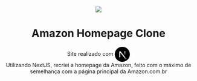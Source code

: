 <div align='center'>
  <a align='center' href="https://jpcribeiro.github.io/Amazon-Clone/" target="blank"><img align="center" src="public/favicon.ico" height="100" /></a>
</div>

<h1 align='center'>
  Amazon Homepage Clone
</h1>

<div align="center">
  Site realizado com <img align="center" width="40" src="https://raw.githubusercontent.com/devicons/devicon/master/icons/nextjs/nextjs-original.svg">
</div>

<div align="center">
  Utilizando NextJS, recriei a homepage da Amazon, feito com o máximo de semelhança com a página principal da Amazon.com.br
</div>
